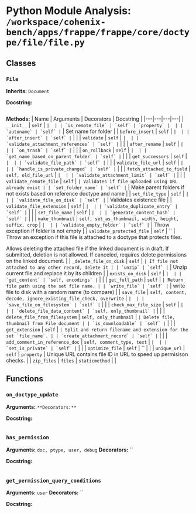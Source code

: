 # Python Module Analysis: `/workspace/cohenix-bench/apps/frappe/frappe/core/doctype/file/file.py`

## Classes

### `File`
**Inherits:** `Document`


**Docstring:**
```

```

**Methods:**
| Name | Arguments | Decorators | Docstring |
|---|---|---|---|
| `__init__` | `self` | `` |  |
| `is_remote_file` | `self` | `property` |  |
| `autoname` | `self` | `` | Set name for folder |
| `before_insert` | `self` | `` |  |
| `after_insert` | `self` | `` |  |
| `validate` | `self` | `` |  |
| `validate_attachment_references` | `self` | `` |  |
| `after_rename` | `self` | `` |  |
| `on_trash` | `self` | `` |  |
| `on_rollback` | `self` | `` |  |
| `get_name_based_on_parent_folder` | `self` | `` |  |
| `get_successors` | `self` | `` |  |
| `validate_file_path` | `self` | `` |  |
| `validate_file_url` | `self` | `` |  |
| `handle_is_private_changed` | `self` | `` |  |
| `fetch_attached_to_field` | `self, old_file_url` | `` |  |
| `validate_attachment_limit` | `self` | `` |  |
| `validate_remote_file` | `self` | `` | Validates if file uploaded using URL already exist |
| `set_folder_name` | `self` | `` | Make parent folders if not exists based on reference doctype and name |
| `set_file_type` | `self` | `` |  |
| `validate_file_on_disk` | `self` | `` | Validates existence file |
| `validate_file_extension` | `self` | `` |  |
| `validate_duplicate_entry` | `self` | `` |  |
| `set_file_name` | `self` | `` |  |
| `generate_content_hash` | `self` | `` |  |
| `make_thumbnail` | `self, set_as_thumbnail, width, height, suffix, crop` | `` |  |
| `validate_empty_folder` | `self` | `` | Throw exception if folder is not empty |
| `validate_protected_file` | `self` | `` | Throw an exception if this file is attached to a doctype that protects files.

Allows deleting the attached file if the linked document is in draft. If submitted,
deletion is not allowed. If canceled, requires delete permissions on the linked document. |
| `_delete_file_on_disk` | `self` | `` | If file not attached to any other record, delete it |
| `unzip` | `self` | `` | Unzip current file and replace it by its children |
| `exists_on_disk` | `self` | `` |  |
| `get_content` | `self, encodings` | `` |  |
| `get_full_path` | `self` | `` | Return file path using the set file name. |
| `write_file` | `self` | `` | write file to disk with a random name (to compare) |
| `save_file` | `self, content, decode, ignore_existing_file_check, overwrite` | `` |  |
| `save_file_on_filesystem` | `self` | `` |  |
| `check_max_file_size` | `self` | `` |  |
| `delete_file_data_content` | `self, only_thumbnail` | `` |  |
| `delete_file_from_filesystem` | `self, only_thumbnail` | `` | Delete file, thumbnail from File document |
| `is_downloadable` | `self` | `` |  |
| `get_extension` | `self` | `` | Split and return filename and extension for the set `file_name`. |
| `create_attachment_record` | `self` | `` |  |
| `add_comment_in_reference_doc` | `self, comment_type, text` | `` |  |
| `set_is_private` | `self` | `` |  |
| `optimize_file` | `self` | `` |  |
| `unique_url` | `self` | `property` | Unique URL contains file ID in URL to speed up permisison checks. |
| `zip_files` | `files` | `staticmethod` |  |





## Functions

### `on_doctype_update`
**Arguments:** ``
**Decorators:** ``

**Docstring:**
```

```
### `has_permission`
**Arguments:** `doc, ptype, user, debug`
**Decorators:** ``

**Docstring:**
```

```
### `get_permission_query_conditions`
**Arguments:** `user`
**Decorators:** ``

**Docstring:**
```

```

